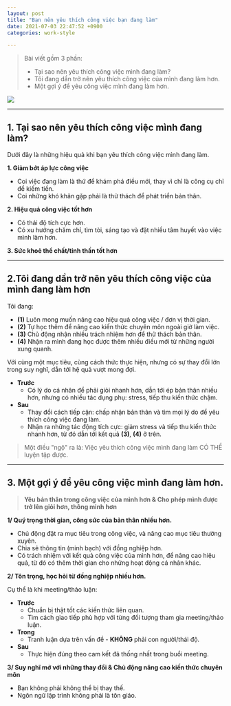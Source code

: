 ```yaml
---
layout: post
title: "Bạn nên yêu thích công việc bạn đang làm"
date: 2021-07-03 22:47:52 +0900
categories: work-style

---
```

>Bài viết gồm 3 phần:
>- Tại sao nên yêu thích công việc mình đang làm?
>- Tôi đang dần trở nên yêu thích công việc của mình đang làm hơn.
>- Một gợi ý để yêu công việc mình đang làm hơn.


![](..//assets/love-what-you-do.jpg)

---
## 1. Tại sao nên yêu thích công việc mình đang làm?

Dưới đây là những hiệu quả khi bạn yêu thích công việc mình đang làm. 

**1. Giảm bớt áp lực công việc**
- Coi việc đang làm là thứ để khám phá điều mới, thay vì chỉ là công cụ chỉ để kiếm tiền.
- Coi những khó khăn gặp phải là thử thách để phát triển bản thân.

**2. Hiệu quả công việc tốt hơn**
- Có thái độ tích cực hơn.
- Có xu hướng chăm chỉ, tìm tòi, sáng tạo và đặt nhiều tâm huyết vào việc mình làm hơn.

**3. Sức khoẻ thể chất/tinh thần tốt hơn**

---
## 2.Tôi đang dần trở nên yêu thích công việc của mình đang làm hơn

Tôi đang:
- **(1)** Luôn mong muốn nâng cao hiệu quả công việc / đơn vị thời gian.
- **(2)** Tự học thêm để nâng cao kiến thức chuyên môn ngoài giờ làm việc.
- **(3)** Chủ động nhận nhiều trách nhiệm hơn để thử thách bản thân.
- **(4)** Nhận ra mình đang học được thêm nhiều điều mới từ những người xung quanh.

Với cùng một mục tiêu, cùng cách thức thực hiện, nhưng có sự thay đổi lớn trong suy nghĩ, dẫn tới hệ quả vượt mong đợi.
- **Trước** 
    - Có lý do cá nhân để phải giỏi nhanh hơn, dẫn tới ép bản thân nhiều hơn, nhưng có nhiều tác dụng phụ: stress, tiếp thu kiến thức chậm.
- **Sau**
    - Thay đổi cách tiếp cận: chấp nhận bản thân và tìm mọi lý do để yêu thích công việc đang làm.
    - Nhận ra những tác động tích cực: giảm stress và tiếp thu kiến thức nhanh hơn, từ đó dẫn tới kết quả **(3)**, **(4)** ở trên.


>Một điều "ngộ" ra là: Việc yêu thích công việc mình đang làm CÓ THỂ luyện tập được.

---
## 3. Một gợi ý để yêu công việc mình đang làm hơn.

>**Yêu bản thân trong công việc của mình hơn & Cho phép mình được trở lên giỏi hơn, thông minh hơn**

**1/ Quý trọng thời gian, công sức của bản thân nhiều hơn.**

- Chủ động đặt ra mục tiêu trong công việc, và nâng cao mục tiêu thường xuyên.
- Chia sẻ thông tin (minh bạch) với đồng nghiệp hơn.
- Có trách nhiệm với kết quả công việc của mình hơn, để nâng cao hiệu quả, từ đó có thêm thời gian cho những hoạt động cá nhân khác.

**2/ Tôn trọng, học hỏi từ đồng nghiệp nhiều hơn.**

Cụ thể là khi meeting/thảo luận:

- **Trước**
  - Chuẩn bị thật tốt các kiến thức liên quan.
  - Tìm cách giao tiếp phù hợp với từng đối tượng tham gia meeting/thảo luận.
- **Trong**
  - Tranh luận dựa trên vấn đề - **KHÔNG** phải con người/thái độ.
- **Sau**
  - Thực hiện đúng theo cam kết đã thống nhất trong buổi meeting.

**3/ Suy nghĩ mở với những thay đổi & Chủ động nâng cao kiến thức chuyên môn**

- Bạn không phải không thể bị thay thế.
- Ngôn ngữ lập trình không phải là tôn giáo.

